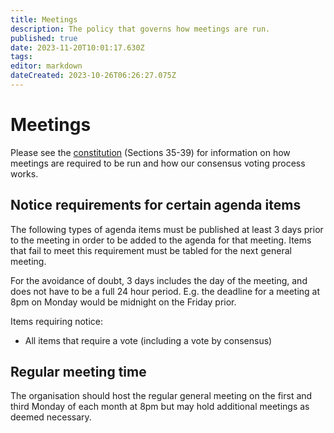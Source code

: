 ```yaml
---
title: Meetings
description: The policy that governs how meetings are run.
published: true
date: 2023-11-20T10:01:17.630Z
tags: 
editor: markdown
dateCreated: 2023-10-26T06:26:27.075Z
---
```


# Meetings
Please see the [constitution](/constitution#h-38-procedure-and-voting-at-general-meeting) (Sections 35-39) for information on how meetings are required to be run and how our consensus voting process works.

## Notice requirements for certain agenda items
The following types of agenda items must be published at least 3 days prior to the meeting in order to be added to the agenda for that meeting. Items that fail to meet this requirement must be tabled for the next general meeting.

For the avoidance of doubt, 3 days includes the day of the meeting, and does not have to be a full 24 hour period. E.g. the deadline for a meeting at 8pm on Monday would be midnight on the Friday prior.

Items requiring notice:
* All items that require a vote (including a vote by consensus)

## Regular meeting time
The organisation should host the regular general meeting on the first and third Monday of each month at 8pm but may hold additional meetings as deemed necessary.

